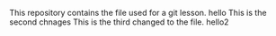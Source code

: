 This repository contains the file used for a git lesson.
hello
This is the second chnages
This is the third changed to the file.
hello2
